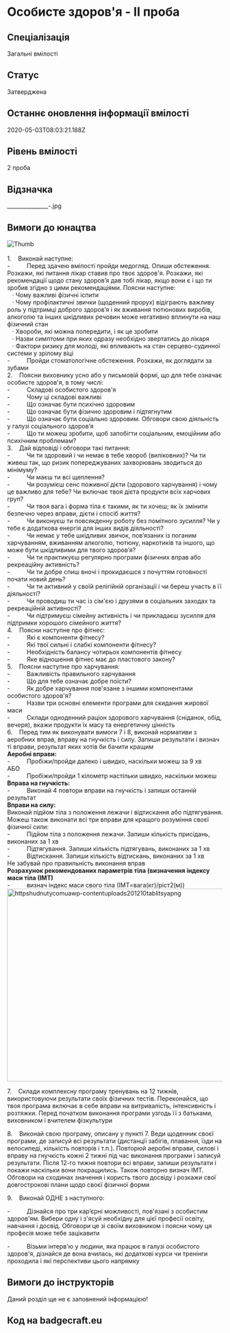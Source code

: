 # Особисте здоров&#39;я - ІІ проба

## Спеціалізація

Загальні вмілості

## Статус

Затверджена

## Останнє оновлення інформації вмілості

2020-05-03T08:03:21.188Z

## Рівень вмілості

2 проба

## Відзначка

________________-_.jpg

## Вимоги до юнацтва

<div><span><img alt="Thumb                   " src="/uploads/textareas/bootsy/image/103/small_________________-_.jpg"><br><br>1.&nbsp;&nbsp;&nbsp; </span>Виконай
наступне:<br>-&nbsp;&nbsp;&nbsp;&nbsp;&nbsp;&nbsp;&nbsp;&nbsp;&nbsp;
Перед здачею вмілості пройди медогляд.
Опиши обстеження. Розкажи, які питання лікар ставив про твоє здоров'я. Розкажи,
які рекомендації щодо стану здоров’я дав тобі лікар, якщо вони є і що ти зробив
згідно з цими рекомендаціями. Поясни наступне:<br>&nbsp; &nbsp;·&nbsp;Чому важливі фізичні іспити<br>&nbsp; &nbsp;·&nbsp;Чому профілактичні звички (щоденний прорух)
відіграють важливу роль у підтримці доброго здоров’я і як вживання тютюнових
виробів, алкоголю та інших шкідливих речовин може негативно вплинути на наш
фізичний стан<br>&nbsp; &nbsp;·&nbsp;Хвороби, які можна попередити, і як це
зробити<br>&nbsp; &nbsp;·&nbsp;Назви симптоми при яких одразу необхідно
звертатись до лікаря<br>&nbsp; &nbsp;·&nbsp;Фактори ризику для молоді, які впливають на
стан серцево-судинної системи у зрілому віці<br>-&nbsp;&nbsp;&nbsp;&nbsp;&nbsp;&nbsp;&nbsp;&nbsp;&nbsp;
Пройди стоматологічне обстеження. Розкажи,
як доглядати за зубами<br>2.&nbsp;&nbsp;&nbsp; Поясни
виховнику усно або у письмовій формі, що для тебе означає особисте здоров'я, в
тому числі:<br>-&nbsp;&nbsp;&nbsp;&nbsp;&nbsp;&nbsp;&nbsp;&nbsp;&nbsp;
Складові особистого здоров'я<br>-&nbsp;&nbsp;&nbsp;&nbsp;&nbsp;&nbsp;&nbsp;&nbsp;&nbsp;
Чому ці складові важливі<br>-&nbsp;&nbsp;&nbsp;&nbsp;&nbsp;&nbsp;&nbsp;&nbsp;&nbsp;
Що означає бути психічно здоровим<br>-&nbsp;&nbsp;&nbsp;&nbsp;&nbsp;&nbsp;&nbsp;&nbsp;&nbsp;
Що означає бути фізично здоровим і
підтягнутим<br>-&nbsp;&nbsp;&nbsp;&nbsp;&nbsp;&nbsp;&nbsp;&nbsp;&nbsp;
Що означає бути соціально здоровим.
Обговори свою діяльність у галузі соціального здоров’я<br>-&nbsp;&nbsp;&nbsp;&nbsp;&nbsp;&nbsp;&nbsp;&nbsp;&nbsp;
Що ти можеш зробити, щоб запобігти
соціальним, емоційним або психічним проблемам?<br>3.&nbsp;&nbsp;&nbsp; Дай
відповіді і обговори такі питання:<br>-&nbsp;&nbsp;&nbsp;&nbsp;&nbsp;&nbsp;&nbsp;&nbsp;&nbsp;
Чи ти здоровий і чи немає в тебе хвороб
(виліковних)? Чи ти живеш так, що ризик попереджуваних захворювань зводиться до
мінімуму?<br>-&nbsp;&nbsp;&nbsp;&nbsp;&nbsp;&nbsp;&nbsp;&nbsp;&nbsp;
Чи маєш ти всі щеплення?<br>-&nbsp;&nbsp;&nbsp;&nbsp;&nbsp;&nbsp;&nbsp;&nbsp;&nbsp;
Чи розумієш сенс поживної дієти (здорового
харчування) і чому це важливо для тебе? Чи включає твоя дієта продукти всіх
харчових груп?<br>-&nbsp;&nbsp;&nbsp;&nbsp;&nbsp;&nbsp;&nbsp;&nbsp;&nbsp;
Чи твоя вага і форма тіла є такими, як ти
хочеш; як їх змінити безпечно через вправи, дієти і спосіб життя?<br>-&nbsp;&nbsp;&nbsp;&nbsp;&nbsp;&nbsp;&nbsp;&nbsp;&nbsp;
Чи виконуєш ти повсякденну роботу без
помітного зусилля? Чи у тебе є додаткова енергія для інших видів діяльності?<br>-&nbsp;&nbsp;&nbsp;&nbsp;&nbsp;&nbsp;&nbsp;&nbsp;&nbsp;
Чи немає у тебе шкідливих звичок,
пов’язаних із поганим харчуванням, вживанням алкоголю, тютюну, наркотиків та
іншого, що може бути шкідливими для твого здоров’я?<br>-&nbsp;&nbsp;&nbsp;&nbsp;&nbsp;&nbsp;&nbsp;&nbsp;&nbsp;
Чи ти практикуєш регулярно програми
фізичних вправ або рекреаційну активність?<br>-&nbsp;&nbsp;&nbsp;&nbsp;&nbsp;&nbsp;&nbsp;&nbsp;&nbsp;
Чи ти добре спиш вночі і прокидаєшся з
почуттям готовності почати новий день?<br>-&nbsp;&nbsp;&nbsp;&nbsp;&nbsp;&nbsp;&nbsp;&nbsp;&nbsp;
Чи ти активний у своїй релігійній
організації і чи береш участь в її діяльності?<br>-&nbsp;&nbsp;&nbsp;&nbsp;&nbsp;&nbsp;&nbsp;&nbsp;&nbsp;
Чи проводиш ти час із сім'єю і друзями в
соціальних заходах та рекреаційній активності?<br>-&nbsp;&nbsp;&nbsp;&nbsp;&nbsp;&nbsp;&nbsp;&nbsp;&nbsp;
Чи підтримуєш сімейну активність і чи
прикладаєш зусилля для підтримки хорошого сімейного життя?<br>4.&nbsp;&nbsp;&nbsp; Поясни
наступне про фітнес:<br>-&nbsp;&nbsp;&nbsp;&nbsp;&nbsp;&nbsp;&nbsp;&nbsp;&nbsp;
Які є компоненти фітнесу?<br>-&nbsp;&nbsp;&nbsp;&nbsp;&nbsp;&nbsp;&nbsp;&nbsp;&nbsp;
Які твої сильні і слабкі компоненти фітнесу?<br>-&nbsp;&nbsp;&nbsp;&nbsp;&nbsp;&nbsp;&nbsp;&nbsp;&nbsp;
Необхідність балансу чотирьох компонентів
фітнесу<br>-&nbsp;&nbsp;&nbsp;&nbsp;&nbsp;&nbsp;&nbsp;&nbsp;&nbsp;
Яке відношення фітнес має до пластового
закону?<br>5.&nbsp;&nbsp;&nbsp; Поясни
наступне про харчування:<br>-&nbsp;&nbsp;&nbsp;&nbsp;&nbsp;&nbsp;&nbsp;&nbsp;&nbsp;
Важливість правильного харчування<br>-&nbsp;&nbsp;&nbsp;&nbsp;&nbsp;&nbsp;&nbsp;&nbsp;&nbsp;
Що для тебе означає добре поїсти?<br>-&nbsp;&nbsp;&nbsp;&nbsp;&nbsp;&nbsp;&nbsp;&nbsp;&nbsp;
Як добре харчування пов'язане з іншими
компонентами особистого здоров'я?<br>-&nbsp;&nbsp;&nbsp;&nbsp;&nbsp;&nbsp;&nbsp;&nbsp;&nbsp;
Назви три основні елементи програми для
скидання жирової маси<br>-&nbsp;&nbsp;&nbsp;&nbsp;&nbsp;&nbsp;&nbsp;&nbsp;&nbsp;
Склади одноденний раціон здорового харчування
(сніданок, обід, вечеря), вкажи продукти їх масу та енергетичну цінність<br>6.&nbsp;&nbsp;&nbsp; Перед
тим як виконувати вимоги 7 і 8, виконай нормативи з аеробних вправ, вправу на
гнучкість і силу. Запиши результати і визнач ті вправи, результат яких хотів би
бачити кращим<br><b>Аеробні
вправи:<br></b>-&nbsp;&nbsp;&nbsp;&nbsp;&nbsp;&nbsp;&nbsp;&nbsp;&nbsp;
Пробіжи/пройди далеко і швидко, наскільки
можеш за 9 хв<br>АБО<br>-&nbsp;&nbsp;&nbsp;&nbsp;&nbsp;&nbsp;&nbsp;&nbsp;&nbsp;
Пробіжи/пройди 1 кілометр настільки швидко,
наскільки можеш<br><b>Вправа на гнучкість:<br></b>-&nbsp;&nbsp;&nbsp;&nbsp;&nbsp;&nbsp;&nbsp;&nbsp;&nbsp;
Виконай 4 повтори вправи на гнучкість і
запиши останній результат<br><b>Вправи на силу:<br></b>Виконай
підйом тіла з положення лежачи і відтискання або підтягування. Можеш також
виконати всі три вправи для кращого розуміння своєї фізичної сили:<br>-&nbsp;&nbsp;&nbsp;&nbsp;&nbsp;&nbsp;&nbsp;&nbsp;&nbsp;
Підйом тіла з положення лежачи. Запиши
кількість присідань, виконаних за 1 хв<br>-&nbsp;&nbsp;&nbsp;&nbsp;&nbsp;&nbsp;&nbsp;&nbsp;&nbsp;
Підтягування. Запиши кількість підтягувань,
виконаних за 1 хв<br>-&nbsp;&nbsp;&nbsp;&nbsp;&nbsp;&nbsp;&nbsp;&nbsp;&nbsp;
Відтискання. Запиши кількість відтискань,
виконаних за 1 хв<br>Не забувай про правильність виконання вправ<br><b>Розрахунок рекомендованих параметрів
тіла (визначення індексу маси тіла (ІМТ)<br></b>-&nbsp;&nbsp;&nbsp;&nbsp;&nbsp;&nbsp;&nbsp;&nbsp;&nbsp;
визнач індекс маси свого тіла (ІМТ=вага(кг)/ріст2(м))<img width="545" alt=" httpshudnutycomuawp-contentuploads201210tablitsyapng" height="450"></div>











































































































<p>7.&nbsp;&nbsp;&nbsp; Склади
комплексну програму тренувань на 12 тижнів, використовуючи результати своїх
фізичних тестів. Переконайся, що твоя програма включає в себе вправи на витривалість,
інтенсивність і розтяжки. Перед початком виконання програми узгодь її з
батьками, виховником і вчителем фізкультури</p>

<p>8.&nbsp;&nbsp;&nbsp; Виконай
свою програму, описану у пункті 7. Веди щоденник своєї програми, де записуй всі
результати (дистанції забігів, плавання, їзди на велосипеді, кількість повторів
і т.п.). Повторюй аеробні вправи, силові і вправу на гнучкість кожні 2 тижні
під час виконання програми і записуй результати. Після 12-го тижня повтори всі
вправи, запиши результати і покажи наскільки вони покращились. Також повторно
визнач ІМТ. Обговори на сходинах значення і користь твого досвіду і розкажи
свої довгострокові плани щодо своєї фізичної форми</p>

<p>9.&nbsp;&nbsp;&nbsp; Виконай
ОДНЕ з наступного:</p>

<p>-&nbsp;&nbsp;&nbsp;&nbsp;&nbsp;&nbsp;&nbsp;&nbsp;&nbsp;
Дізнайся про три кар’єрні можливості, пов'язані
з особистим здоров'ям. Вибери одну і з'ясуй необхідну для цієї професії освіту,
навчання і досвід. Обговори це зі своїм виховником і поясни чому ця професія
може тебе зацікавити</p>

<p>-&nbsp;&nbsp;&nbsp;&nbsp;&nbsp;&nbsp;&nbsp;&nbsp;&nbsp;
Візьми інтерв'ю у
людини, яка працює в галузі особистого здоров'я, дізнайся де вона вчилась, які
додаткові курси чи тренінги проходила і які перспективи цього напрямку</p>

## Вимоги до інструкторів

Даний розділ ще не є заповнений інформацією!

## Код на badgecraft.eu

